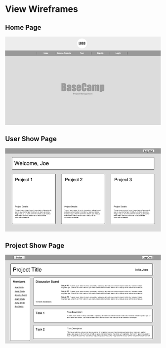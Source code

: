 # View Wireframes


## Home Page
<img src="./wireframes/home-page.png">

## User Show Page
<img src="./wireframes/user-show.png">

## Project Show Page
<img src="./wireframes/project-show.png">

<!-- ## New Session
![new-session]

## Feed Show (landing page)
![feed-show]

## Blog Show
![blog-show]

## Post Show
![post-show]

## Post Form
![post-form]

## Search Results
![search-results]

[new-session]: ./wireframes/new_session.png
[feed-show]: ./wireframes/feed_show.png
[blog-show]: ./wireframes/blog_show.png
[post-show]: ./wireframes/post_show.png
[post-form]: ./wireframes/post_form.png
[search-results]: ./wireframes/search_results.png
 -->

<!--  <div class="logo">
  <center><%= image_tag "logo.png", class: "logo-image" %></center>
</div>
 -->

<!-- 
    <ol class="carousel-indicators">
      <li data-target="#myCarousel" data-slide-to="0" class="active"></li>
      <li data-target="#myCarousel" data-slide-to="1"></li>
      <li data-target="#myCarousel" data-slide-to="2"></li>
    </ol> --> 